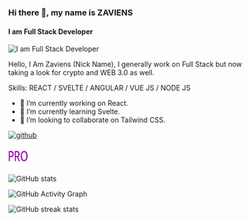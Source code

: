 ### Hi there 👋, my name is ZAVIENS
#### I am Full Stack Developer
![I am Full Stack Developer](https://i.hizliresim.com/mby63g5.png)

Hello, I Am Zaviens (Nick Name), I generally work on Full Stack but now taking a look for crypto and WEB 3.0 as well.

Skills: REACT / SVELTE / ANGULAR / VUE JS / NODE JS 

- 🔭 I’m currently working on React. 
- 🌱 I’m currently learning Svelte. 
- 👯 I’m looking to collaborate on Tailwind CSS. 


[<img src='https://cdn.jsdelivr.net/npm/simple-icons@3.0.1/icons/github.svg' alt='github' height='40'>](https://github.com/ZAVIENS)  

<a href='https://github.com/pricing'><img src='https://raw.githubusercontent.com/acervenky/animated-github-badges/master/assets/pro.gif' width='40' height='40'></a> 

![GitHub stats](https://github-readme-stats.vercel.app/api?username=ZAVIENS&show_icons=true)  

![GitHub Activity Graph](https://activity-graph.herokuapp.com/graph?username=ZAVIENS)  

![GitHub streak stats](https://github-readme-streak-stats.herokuapp.com/?user=ZAVIENS)  

